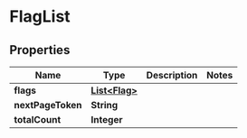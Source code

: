 

# FlagList


## Properties

| Name | Type | Description | Notes |
|------------ | ------------- | ------------- | -------------|
|**flags** | [**List&lt;Flag&gt;**](Flag.md) |  |  |
|**nextPageToken** | **String** |  |  |
|**totalCount** | **Integer** |  |  |



